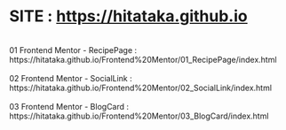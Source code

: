 # SITE : https://hitataka.github.io
<br/>
01 Frontend Mentor - RecipePage :<br/>
https://hitataka.github.io/Frontend%20Mentor/01_RecipePage/index.html<br/>
<br/>
02 Frontend Mentor - SocialLink :<br/>
https://hitataka.github.io/Frontend%20Mentor/02_SocialLink/index.html<br/>
<br/>
03 Frontend Mentor - BlogCard :<br/>
https://hitataka.github.io/Frontend%20Mentor/03_BlogCard/index.html<br/>
